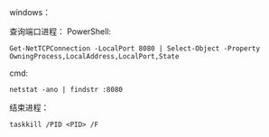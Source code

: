 windows：

查询端口进程：
PowerShell:

    Get-NetTCPConnection -LocalPort 8080 | Select-Object -Property OwningProcess,LocalAddress,LocalPort,State

cmd:

    netstat -ano | findstr :8080

结束进程：

    taskkill /PID <PID> /F

<!--stackedit_data:
eyJoaXN0b3J5IjpbMjA0NzYwMDE5NV19
-->